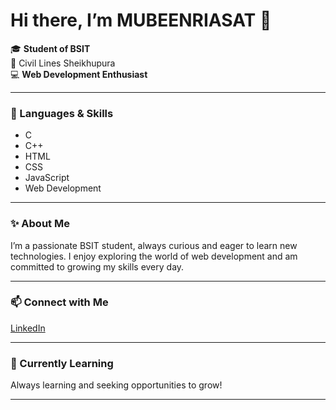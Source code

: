 # Hi there, I’m MUBEENRIASAT 👋

🎓 **Student of BSIT**  
📍 Civil Lines Sheikhupura  
💻 **Web Development Enthusiast**

---

### 🚀 Languages & Skills
- C
- C++
- HTML
- CSS
- JavaScript
- Web Development

---

### ✨ About Me
I’m a passionate BSIT student, always curious and eager to learn new technologies. I enjoy exploring the world of web development and am committed to growing my skills every day.

---

### 📫 Connect with Me
[LinkedIn](#) <!-- Add your LinkedIn URL here when ready -->

---

### 🌱 Currently Learning
Always learning and seeking opportunities to grow!

---

<!--
Feel free to add your favorite projects, achievements, or other social links here!
-->
